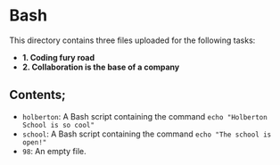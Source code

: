 # Bash

This directory contains three files uploaded for the following tasks:
* **1. Coding fury road**
* **2. Collaboration is the base of a company**

## Contents;
* `holberton`: A Bash script containing the command `echo "Holberton School is so cool"`
* `school`: A Bash script containing the command `echo "The school is open!"`
* `98`: An empty file.
